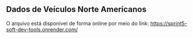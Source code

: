 ## Dados de Veículos Norte Americanos ##

O arquivo está disponível de forma online por meio do link: https://sprint5-soft-dev-tools.onrender.com/